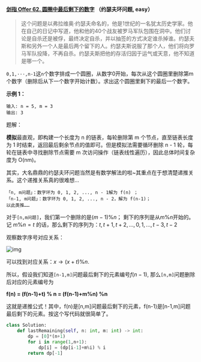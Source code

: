 #### [剑指 Offer 62. 圆圈中最后剩下的数字](https://leetcode-cn.com/problems/yuan-quan-zhong-zui-hou-sheng-xia-de-shu-zi-lcof/) （约瑟夫环问题, easy）

> 这个问题是以弗拉维奥·约瑟夫命名的，他是1世纪的一名犹太历史学家。他在自己的日记中写道，他和他的40个战友被罗马军队包围在洞中。他们讨论是自杀还是被俘，最终决定自杀，并以抽签的方式决定谁杀掉谁。约瑟夫斯和另外一个人是最后两个留下的人。约瑟夫斯说服了那个人，他们将向罗马军队投降，不再自杀。约瑟夫斯把他的存活归因于运气或天意，他不知道是哪一个。
>



`0,1,···,n-1`这`n`个数字排成一个圆圈，从数字0开始，每次从这个圆圈里删除第m个数字（删除后从下一个数字开始计数）。求出这个圆圈里剩下的最后一个数字。

**示例 1：**

```
输入: n = 5, m = 3
输出: 3
```



题解：

**模拟**最直观，即构建一个长度为 n 的链表，每轮删除第 m 个节点，直至链表长度为 1 时结束，返回最后剩余节点的值即可。但是模拟法需要循环删除 n - 1 轮，每轮在链表中寻找删除节点需要 m 次访问操作（链表线性遍历），因此总体时间复杂度为 O(nm)。

其实，大名鼎鼎的约瑟夫环问题当然是有数学解法的啦~其重点在于想清楚递推关系。这个递推关系真的很难想...

```
「n, m问题」：数字环为 0, 1, 2, ..., n - 1解为 f(n) ；
「n-1, m问题」：数字环为 0, 1, 2, ..., n - 2，解为 f(n-1)；
以此类推……
```

对于`[n,m问题]`，我们第一个删除的是$(m-1)\%n$； 剩下的序列是从$m\%n$开始的。记 $m\%n = t$ 的话，那么剩下的序列为：$t,t+1,t+2,...,0,1,...,t−3,t−2$

观察数字序号对应关系：

![img](https://pic3.zhimg.com/80/v2-97f33217f71e20a4c7a9cf715a785a2f_1440w.png)

可以找到对应关系：$x \rightarrow (x+t)\%n$.

所以，假设我们知道`[n-1,m]`问题最后剩下的元素编号$f(n-1)$, 那么`[n,m]`问题删除后对应的元素编号为

**f(n) = (f(n-1)+t) % n = (f(n-1)+m%n) %n**

这就是递推公式！其中，f(n)是[n,m]问题最后剩下的元素，f(n-1)是[n-1,m]问题最后剩下的元素。按这个写代码就很简单了。

```python
class Solution:
    def lastRemaining(self, n: int, m: int) -> int:
        dp = [0]*(n+1)
        for i in range(1,n+1):
            dp[i] = (dp[i-1]+m%i) % i
        return dp[-1] 
```



